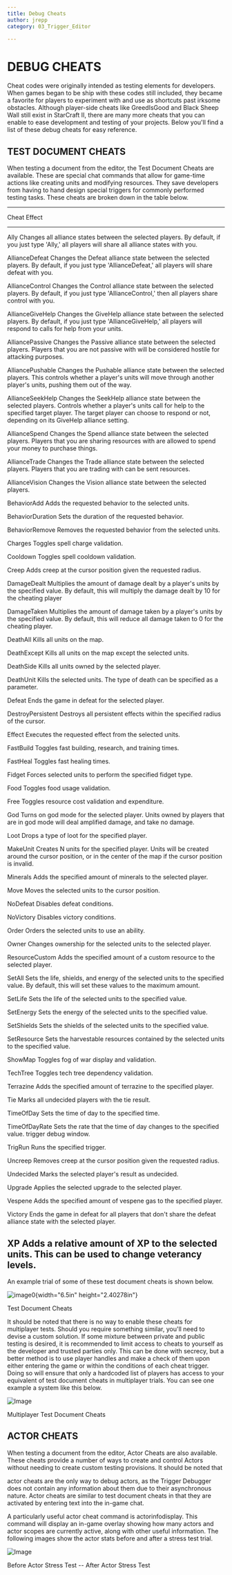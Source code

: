 ```yaml
---
title: Debug Cheats
author: jrepp
category: 03_Trigger_Editor

---
```

DEBUG CHEATS
============

Cheat codes were originally intended as testing elements for developers.
When games began to be ship with these codes still included, they became
a favorite for players to experiment with and use as shortcuts past
irksome obstacles. Although player-side cheats like GreedIsGood and
Black Sheep Wall still exist in StarCraft II, there are many more cheats
that you can enable to ease development and testing of your projects.
Below you'll find a list of these debug cheats for easy reference.

TEST DOCUMENT CHEATS
--------------------

When testing a document from the editor, the Test Document Cheats are
available. These are special chat commands that allow for game-time
actions like creating units and modifying resources. They save
developers from having to hand design special triggers for commonly
performed testing tasks. These cheats are broken down in the table
below.

  -------------------------------------------------------------------------------------
  Cheat               Effect
  ------------------- -----------------------------------------------------------------
  Ally                Changes all alliance states between the selected players. By
                      default, if you just type 'Ally,' all players will share all
                      alliance states with you.

  AllianceDefeat      Changes the Defeat alliance state between the selected players.
                      By default, if you just type 'AllianceDefeat,' all players will
                      share defeat with you.

  AllianceControl     Changes the Control alliance state between the selected players.
                      By default, if you just type 'AllianceControl,' then all players
                      share control with you.

  AllianceGiveHelp    Changes the GiveHelp alliance state between the selected players.
                      By default, if you just type 'AllianceGiveHelp,' all players will
                      respond to calls for help from your units.

  AlliancePassive     Changes the Passive alliance state between the selected players.
                      Players that you are not passive with will be considered hostile
                      for attacking purposes.

  AlliancePushable    Changes the Pushable alliance state between the selected players.
                      This controls whether a player's units will move through another
                      player's units, pushing them out of the way.

  AllianceSeekHelp    Changes the SeekHelp alliance state between the selected players.
                      Controls whether a player's units call for help to the specified
                      target player. The target player can choose to respond or not,
                      depending on its GiveHelp alliance setting.

  AllianceSpend       Changes the Spend alliance state between the selected players.
                      Players that you are sharing resources with are allowed to spend
                      your money to purchase things.

  AllianceTrade       Changes the Trade alliance state between the selected players.
                      Players that you are trading with can be sent resources.

  AllianceVision      Changes the Vision alliance state between the selected players.

  BehaviorAdd         Adds the requested behavior to the selected units.

  BehaviorDuration    Sets the duration of the requested behavior.

  BehaviorRemove      Removes the requested behavior from the selected units.

  Charges             Toggles spell charge validation.

  Cooldown            Toggles spell cooldown validation.

  Creep               Adds creep at the cursor position given the requested radius.

  DamageDealt         Multiplies the amount of damage dealt by a player\'s units by the
                      specified value. By default, this will multiply the damage dealt
                      by 10 for the cheating player

  DamageTaken         Multiplies the amount of damage taken by a player\'s units by the
                      specified value. By default, this will reduce all damage taken to
                      0 for the cheating player.

  DeathAll            Kills all units on the map.

  DeathExcept         Kills all units on the map except the selected units.

  DeathSide           Kills all units owned by the selected player.

  DeathUnit           Kills the selected units. The type of death can be specified as a
                      parameter.

  Defeat              Ends the game in defeat for the selected player.

  DestroyPersistent   Destroys all persistent effects within the specified radius of
                      the cursor.

  Effect              Executes the requested effect from the selected units.

  FastBuild           Toggles fast building, research, and training times.

  FastHeal            Toggles fast healing times.

  Fidget              Forces selected units to perform the specified fidget type.

  Food                Toggles food usage validation.

  Free                Toggles resource cost validation and expenditure.

  God                 Turns on god mode for the selected player. Units owned by players
                      that are in god mode will deal amplified damage, and take no
                      damage.

  Loot                Drops a type of loot for the specified player.

  MakeUnit            Creates N units for the specified player. Units will be created
                      around the cursor position, or in the center of the map if the
                      cursor position is invalid.

  Minerals            Adds the specified amount of minerals to the selected player.

  Move                Moves the selected units to the cursor position.

  NoDefeat            Disables defeat conditions.

  NoVictory           Disables victory conditions.

  Order               Orders the selected units to use an ability.

  Owner               Changes ownership for the selected units to the selected player.

  ResourceCustom      Adds the specified amount of a custom resource to the selected
                      player.

  SetAll              Sets the life, shields, and energy of the selected units to the
                      specified value. By default, this will set these values to the
                      maximum amount.

  SetLife             Sets the life of the selected units to the specified value.

  SetEnergy           Sets the energy of the selected units to the specified value.

  SetShields          Sets the shields of the selected units to the specified value.

  SetResource         Sets the harvestable resources contained by the selected units to
                      the specified value.

  ShowMap             Toggles fog of war display and validation.

  TechTree            Toggles tech tree dependency validation.

  Terrazine           Adds the specified amount of terrazine to the specified player.

  Tie                 Marks all undecided players with the tie result.

  TimeOfDay           Sets the time of day to the specified time.

  TimeOfDayRate       Sets the rate that the time of day changes to the specified
                      value. trigger debug window.

  TrigRun             Runs the specified trigger.

  Uncreep             Removes creep at the cursor position given the requested radius.

  Undecided           Marks the selected player\'s result as undecided.

  Upgrade             Applies the selected upgrade to the selected player.

  Vespene             Adds the specified amount of vespene gas to the specified player.

  Victory             Ends the game in defeat for all players that don\'t share the
                      defeat alliance state with the selected player.

  XP                  Adds a relative amount of XP to the selected units. This can be
                      used to change veterancy levels.
  -------------------------------------------------------------------------------------

An example trial of some of these test document cheats is shown below.

![image0](./055_Debug_Cheats/image1.png){width="6.5in"
height="2.40278in"}

Test Document Cheats

It should be noted that there is no way to enable these cheats for
multiplayer tests. Should you require something similar, you'll need to
devise a custom solution. If some mixture between private and public
testing is desired, it is recommended to limit access to cheats to
yourself as the developer and trusted parties only. This can be done
with secrecy, but a better method is to use player handles and make a
check of them upon either entering the game or within the conditions of
each cheat trigger. Doing so will ensure that only a hardcoded list of
players has access to your equivalent of test document cheats in
multiplayer trials. You can see one example a system like this below.

![Image](./055_Debug_Cheats/image2.png)

Multiplayer Test Document Cheats

ACTOR CHEATS
------------

When testing a document from the editor, Actor Cheats are also
available. These cheats provide a number of ways to create and control
Actors without needing to create custom testing provisions. It should be
noted that

actor cheats are the only way to debug actors, as the Trigger Debugger
does not contain any information about them due to their asynchronous
nature. Actor cheats are similar to test document cheats in that they
are activated by entering text into the in-game chat.

A particularly useful actor cheat command is actorinfodisplay. This
command will display an in-game overlay showing how many actors and
actor scopes are currently active, along with other useful information.
The following images show the actor stats before and after a stress test
trial.

![Image](./055_Debug_Cheats/image3.png)

Before Actor Stress Test -- After Actor Stress Test
